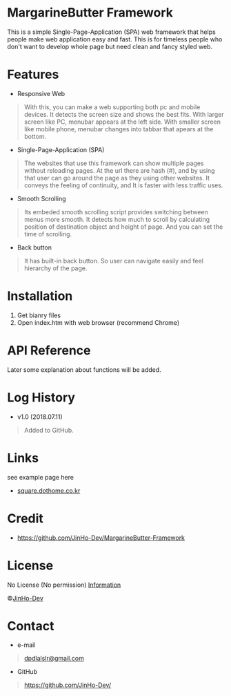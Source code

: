 # MargarineButter Framework
This is a simple Single-Page-Application (SPA) web framework that helps people make web application easy and fast. 
This is for timeless people who don't want to develop whole page but need clean and fancy styled web. 

# Features
* Responsive Web
> With this, you can make a web supporting both pc and mobile devices. 
It detects the screen size and shows the best fits. 
With larger screen like PC, menubar appears at the left side. 
With smaller screen like mobile phone, menubar changes into tabbar that apears at the bottom.

* Single-Page-Application (SPA)
> The websites that use this framework can show multiple pages without reloading pages. 
At the url there are hash (#), and by using that user can go around the page as they using other websites. 
It conveys the feeling of continuity, and It is faster with less traffic uses. 

* Smooth Scrolling
> Its embeded smooth scrolling script provides switching between menus more smooth. 
It detects how much to scroll by calculating position of destination object and height of page. 
And you can set the time of scrolling. 

* Back button
> It has built-in back button. So user can navigate easily and feel hierarchy of the page. 

# Installation
1. Get bianry files
2. Open index.htm with web browser (recommend Chrome)

# API Reference
Later some explanation about functions will be added. 

# Log History
* v1.0 (2018.07.11)
> Added to GitHub. 

# Links
see example page here
* <a href="http://square.dothome.co.kr/">square.dothome.co.kr</a>

# Credit
* https://github.com/JinHo-Dev/MargarineButter-Framework

# License
No License (No permission) <a href="https://choosealicense.com/no-permission/">Information</a>

&copy;<a href="https://github.com/JinHo-Dev/">JinHo-Dev</a>

# Contact
* e-mail
> dpdlalslr@gmail.com
* GitHub
> https://github.com/JinHo-Dev/